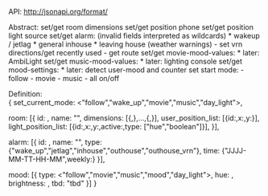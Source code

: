 API:
http://jsonapi.org/format/

Abstract:
set/get room dimensions
set/get position phone
set/get position light source
set/get alarm: 	(invalid fields interpreted as wildcards)
				* wakeup / jetlag
				* general inhouse
				* leaving house (weather warnings)
						- set vrn directions/get recently used 
						- get route
set/get movie-mood-values: * later: AmbiLight
set/get music-mood-values: * later: lighting console
set/get mood-settings: * later: detect user-mood and counter
set start mode:	- follow
				- movie
				- music
				- all on/off
				
Definition:				
{
  set_current_mode: <"follow","wake_up","movie","music","day_light">,
  
  room: [{
    id: <int>,
    name: "<string>",
    dimensions: [{<x>,<y>},...,{<x>,<y>}],
    user_position_list: [{id:<int>,x:<int>,y:<int>}],
    light_position_list: [{id:<int>,x:<int>,y:<int>,active:<boolean>,type: ["hue","boolean"]}],
		  }],
		  
  alarm: [{
	id: <int>,
	name: "<string>",
    type: {"wake_up","jetlag","inhouse","outhouse","outhouse_vrn"},
    time: {"JJJJ-MM-TT-HH-MM",weekly:<boolean>}
		   }],
		   
  mood: [{
	type: <"follow","movie","music","mood","day_light">,
	hue: <int>,
	brightness: <int>,
	tbd: "tbd"
		  }]
}
